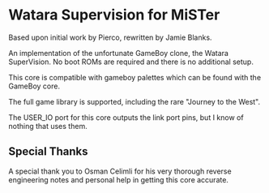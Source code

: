 # Watara Supervision for MiSTer
Based upon initial work by Pierco, rewritten by Jamie Blanks.

An implementation of the unfortunate GameBoy clone, the Watara SuperVision. No boot ROMs are required and there is no additional setup.

This core is compatible with gameboy palettes which can be found with the GameBoy core.

The full game library is supported, including the rare "Journey to the West".

The USER_IO port for this core outputs the link port pins, but I know of nothing that uses them.

## Special Thanks
A special thank you to Osman Celimli for his very thorough reverse engineering notes and personal help in getting this core accurate.
